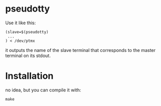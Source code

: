 # pseudotty

Use it like this:

    (slave=$(pseudotty)
     ...
    ) < /dev/ptmx

it outputs the name of the slave terminal that corresponds to
the master terminal on its stdout.

# Installation

no idea, but you can compile it with:

    make

